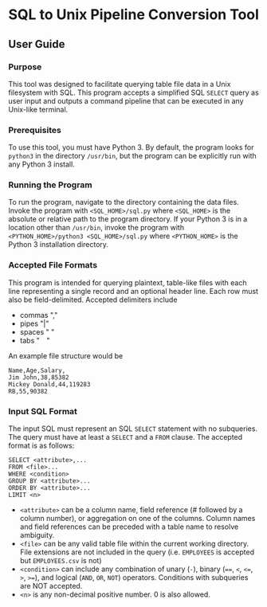 # SQL to Unix Pipeline Conversion Tool

## User Guide

### Purpose

This tool was designed to facilitate querying table file data in a Unix filesystem with SQL. This program accepts a simplified SQL `SELECT` query as user input and outputs a command pipeline that can be executed in any Unix-like terminal.

### Prerequisites 

To use this tool, you must have Python 3. By default, the program looks for `python3` in the directory `/usr/bin`, but the program can be explicitly run with any Python 3 install. 

### Running the Program

To run the program, navigate to the directory containing the data files. Invoke the program with `<SQL_HOME>/sql.py` where `<SQL_HOME>` is the absolute or relative path to the program directory. If your Python 3 is in a location other than `/usr/bin`, invoke the program with `<PYTHON_HOME>/python3 <SQL_HOME>/sql.py` where `<PYTHON_HOME>` is the Python 3 installation directory.


### Accepted File Formats

This program is intended for querying plaintext, table-like files with each line representing a single record and an optional header line. Each row must also be field-delimited. Accepted delimiters include 

- commas ","
- pipes "|"
- spaces " "
- tabs "&emsp;"

An example file structure would be 
```
Name,Age,Salary,
Jim John,38,85382
Mickey Donald,44,119283
RB,55,90382
```
### Input SQL Format

The input SQL must represent an SQL `SELECT` statement with no subqueries. The query must have at least a `SELECT` and a `FROM` clause. The accepted format is as follows:

```
SELECT <attribute>,...
FROM <file>...
WHERE <condition>
GROUP BY <attribute>...
ORDER BY <attribute>...
LIMIT <n>
```
- `<attribute>` can be a column name, field reference (# followed by a column number), or aggregation on one of the columns. Column names and field references can be preceded with a table name to resolve ambiguity.
- `<file>` can be any valid table file within the current working directory. File extensions are not included in the query (i.e. `EMPLOYEES` is accepted but `EMPLOYEES.csv` is not)
- `<condition>` can include any combination of unary (`-`), binary (`==`, `<`, `<=`, `>`, `>=`), and logical (`AND`, `OR`, `NOT`) operators. Conditions with subqueries are NOT accepted. 
- `<n>` is any non-decimal positive number. 0 is also allowed.